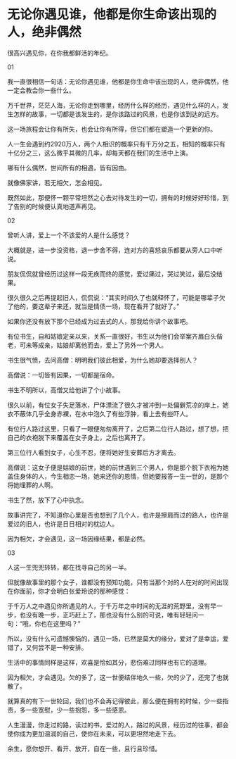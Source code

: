 无论你遇见谁，他都是你生命该出现的人，绝非偶然
===

​​​​很高兴遇见你，在你我都鲜活的年纪。 ​​​​

01

我一直很相信一句话：无论你遇见谁，他都是你生命中该出现的人，绝非偶然，他一定会教会你一些什么。

万千世界，茫茫人海，无论你走到哪里，经历什么样的经历，遇见什么样的人，发生怎样的故事，一切都是该发生的，是你该路过的风景，也是你该到达的远方。

这一场旅程会让你有所失，也会让你有所得，但它们都在塑造一个更新的你。

人一生会遇到约2920万人，两个人相识的概率只有千万分之五，相知的概率只有十亿分之三，这么微乎其微的几率，却每天都在我们的生活中上演。

哪有什么偶然，世间所有的相遇，皆有因由。

就像佛家讲，若无相欠，怎会相见。

既然如此，那便怀一颗平常坦然之心去对待发生的一切，拥有的时候好好珍惜，到了告别的时候便认真地道声再见。

02

曾听人讲，爱上一个不该爱的人是什么感觉？

大概就是，进一步没资格，退一步舍不得，连对方的喜怒哀乐都要从旁人口中听说。

朋友侃侃就曾经历过这样一段无疾而终的感觉，爱过痛过，哭过笑过，最后没结果。

很久很久之后再提起旧人，侃侃说：“其实时间久了也就释怀了，可能是哪辈子欠了他的，要这辈子来还，就当是情债一场，现在看开了就好了。”

如果你还没有放下那个已经成为过去式的人，那我给你讲个故事吧。

有位书生，自和姑娘定亲以来，关系一直很好，书生以为他们会举案齐眉白头偕老，可未等成亲，姑娘却离他而去，爱上了另外一个男人。

书生很气愤，去问高僧：明明我们彼此相爱，为什么她却要选择别人？

高僧说：一切皆有因果，一切都是宿命。

书生不明所以，高僧又给他讲了个小故事。

很久以前，有位女子失足落水，尸体漂流了很久才被冲到一处偏僻荒凉的岸上，她衣不蔽体几乎全身赤裸，在水中泡久了有些浮肿，看上去有些吓人。

有位行人路过这里，只看了一眼便匆匆离开了，之后第二位行人路过，想了想，把自己的衣袍脱下来覆盖在女子身上，之后也离开了。

第三位行人看到女子，心生不忍，便将她好生安葬后方才离去。

高僧说：这女子便是姑娘的前世，她的前世遇到三个男人，你是那个脱下衣袍为她盖住身体的人，今生相恋一场，她来还你的恩情，但她要报答一生一世的，是那个将她埋葬的人啊。

书生了然，放下了心中执念。

故事讲完了，不知道你心里是否也想到了几个人，也许是擦肩而过的路人，也许是爱过的旧人，也许是日日相对的枕边人。

因为相欠，才会遇见，这一场因缘结果，都是必然。

03

人这一生兜兜转转，都在找寻自己的另一半。

但就像故事里的那个女子，谁都没有预知功能，只有当那个对的人在对的时间出现在你面前，你才会明白张爱玲说的那种感觉：

于千万人之中遇见你所遇见的人，于千万年之中时间的无涯的荒野里，没有早一步，也没有晚一步，正巧赶上了，那也没有什么别的可说，唯有轻轻问一句：“哦，你也在这里吗？”

所以，没有什么可遗憾懊恼的，遇见一场，已然是莫大的缘分，爱对了是幸运，爱错了，又何尝不是一种安排。

生活中的事情同样是这样，欢喜是恰如其分，悲伤难过同样也有它的道理。

因为相欠，才会遇见。欠的多了，这一世便结伴地久一些，欠的少了，还完了也就散了。

就算真的有下一世轮回，我们也不会再记得彼此，那么便在拥有的时候，少一些指责，多一些宽慰，少一些抱怨，多一些感恩。

人生漫漫，你走过的路，读过的书，爱过的人，路过的风景，经历过的往事，都会使你成为更加温润的自己，使你在未来，可以更坦然地走下去。

余生，愿你想开、看开、放开，自在一些，且行且珍惜。

